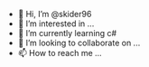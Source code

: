 - 👋 Hi, I’m @skider96
- 👀 I’m interested in ...
- 🌱 I’m currently learning c#
- 💞️ I’m looking to collaborate on ...
- 📫 How to reach me ...

<!---
skider96/skider96 is a ✨ special ✨ repository because its `README.md` (this file) appears on your GitHub profile.
You can click the Preview link to take a look at your changes.
--->
